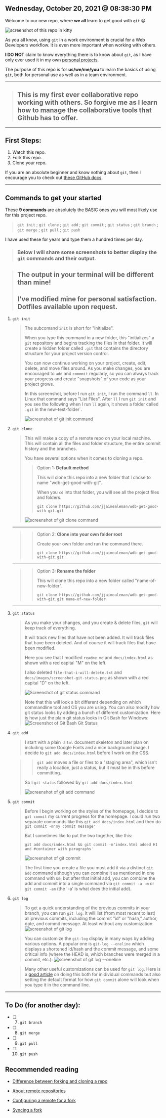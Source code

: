 ## Wednesday, October 20, 2021 @ 08:38:30 PM

Welcome to our new repo, where **we all** learn to get good with `git` 😁

![screenshot of this repo in kitty](docs/images/screenshot-this-repo.png)

As you all know, using `git` in a work environment is crucial for a Web Developers workflow. It is even more important when working with others.

**I DO NOT** claim to know everything there is to know about `git`, as I have only ever used it in my own [personal projects](https://github.com/jjaimealeman).

The purpose of this repo is for **us/we/me/you** to learn the basics of using `git`, both for personal use as well as in a team environment.

---

> ## This is my first ever collaborative repo working with others. So forgive me as I learn how to manage the collaborative tools that Github has to offer.

---

## First Steps:

1. Watch this repo.
2. Fork this repo.
3. Clone your repo.

If you are an absolute beginner and know nothing about `git`, then I encourage you to check out [these GitHub docs](https://docs.github.com/en/get-started/using-git).

---

## Commands to get your started

These **9 commands** are absolutely the BASIC ones you will most likely use for this project repo.

> `git init` ; `git clone` ; `git add` ; `git commit` ; `git status` ; `git branch` ; `git merge` ; `git pull` ; `git push`

I have used these for years and type them a hundred times per day.

> ### Below I will share some screenshots to better display the `git` commands and their output.

> ## **The output in your terminal will be different than mine!**
>
> ## I've modified mine for personal satisfaction. Dotfiles available upon request.

1. `git init`
    > The subcomand `init` is short for "initialize".
    >
    > When you type this command in a new folder, this "initializes" a `git` repository and begins tracking the files in that folder. It will create a hidden folder called `.git` that contains the directory structure for your project version control.
    >
    > You can now continue working on your project, create, edit, delete, and move files around. As you make changes, you are encouraged to `add` and `commmit` regularly, so you can always track your progress and create "snapshots" of your code as your project grows.
    >
    > In this screenshot, before I run `git init`, I run the command `ll`. In Linux that command says "List Files". After `ll` I run `git init` and you see the following when I run `ll` again, it shows a folder called `.git` in the new-test-folder`.
    >
    > ![screenshot of git init command](docs/images/screenshot-git-init-new-folder.png)
2. `git clone`

    > This will make a copy of a remote repo on your local machine. This will contain all the files and folder structure, the entire commit history and the branches.
    >
    > You have several options when it comes to cloning a repo.
    >
    > > Option 1: **Default method**
    > >
    > > This will clone this repo into a new folder that I chose to name "wdb-get-good-with-git".
    > >
    > > When you `cd` into that folder, you will see all the project files and folders.
    > >
    > > `git clone https://github.com/jjaimealeman/wdb-get-good-with-git.git`
    >
    > ![screenshot of git clone command](docs/images/screenshot-git-clone-repo.png)

    ***

    > > Option 2: **Clone into your own folder root**
    > >
    > > Create your own folder and run the command there.
    > >
    > > `git clone https://github.com/jjaimealeman/wdb-get-good-with-git.git .`

    ***

    > > Option 3: **Rename the folder**
    > >
    > > This will clone this repo into a new folder called "name-of-new-folder".
    > >
    > > `git clone https://github.com/jjaimealeman/wdb-get-good-with-git.git name-of-new-folder`

    ***

3. `git status`

    > As you make your changes, and you create & delete files, `git` will keep track of everything.
    >
    > It will track new files that have not been added. It will track files that have been deleted. And of course it will track files that have been modified.
    >
    > Here you see that I modified `readme.md` and `docs/index.html` as shown with a red capital "M" on the left.
    >
    > I also deleted `file-that-i-will-delete.txt` and `docs/images/screenshot-git-status.png` as shown with a red capital "D" on the left.
    >
    > ![Screenshot of git status command](docs/images/screenshot-git-status.png)

    >Note that this will look a bit different depending on which commandline tool and OS you are using.  You can also modify how git status looks by adding a bunch of different customization.  Here is how just the plain git status looks in Git Bash for Windows:
    > ![Screenshot of Git Bash Git Status](docs/images/screenshot-git-bash-git-status.PNG)


4. `git add`

    > I start with a plain `.html` document skeleton and later plan on including some Google Fonts and a nice background image. I decide to `git add docs/index.html` before I work on the CSS.

    >> `git add` moves a file or files to a "staging area", which isn't really a location, just a status, but it must be in this before committing.
    >
    > So I `git status` followed by `git add docs/index.html`
    >
    > ![screenshot of git add command](docs/images/screenshot-git-add-index.png)

5. `git commit`

    > Before I begin working on the styles of the homepage, I decide to `git commit` my current progress for the homepage.
    > I could run two separate commands like this `git add docs/index.html` and then do `git commit -m'my commit message'`
    >
    > But I sometimes like to put the two together, like this:
    >
    > `git add docs/index.html && git commit -m'index.html added H1 and #container with paragraphs'`
    >
    > ![screenshot of git commit](docs/images/screenshot-git-add-commit.png)

    > The first time you create a file you must add it via a distinct `git add` command although you can combine it as mentioned in one command with `&&`, but after that initial add, you can combine the add and commit into a single command via `git commit -a -m` or `git commit -am` (the '-a' is what does the initial add).

6. `git log`

    > To get a quick understanding of the previous commits in your branch, you can run `git log`. It will list (from most recent to last) all previous commits, including the commit "id" or "hash," author, date, and commit message.  At least without any customization:
    > ![screenshot of git log](docs/images/screenshot-git-log.PNG)
    
    > You can customize the `git-log` display in many ways by adding various options.  A popular one is `git-log --oneline` which displays a shortened id/hash and the commit message, and some critical info (where the HEAD is, which branches were merged in a commit, etc.):
    > ![screenshot of git log --oneline](docs/images/screenshot-git-log-oneline.PNG)

    > Many other useful customizations can be used for `git log`.  Here is a [good article](https://willi.am/blog/2015/02/19/customize-your-git-log-format/) on doing this both for inidividual commands but also setting the default format for how `git commit` alone will look when you type it in the command line.
---

## To Do (for another day):

-   [ ] 7. `git branch`
-   [ ] 8. `git merge`
-   [ ] 9. `git pull`
-   [ ] 10. `git push`

## Recommended reading

-   [Difference between forking and cloning a repo](https://github.community/t/the-difference-between-forking-and-cloning-a-repository/10189)

-   [About remote repositories](https://docs.github.com/en/get-started/getting-started-with-git/about-remote-repositories)

-   [Configuring a remote for a fork](https://docs.github.com/en/github/collaborating-with-pull-requests/working-with-forks/configuring-a-remote-for-a-fork)

-   [Syncing a fork](https://docs.github.com/en/github/collaborating-with-pull-requests/working-with-forks/syncing-a-fork)
